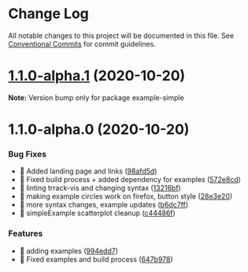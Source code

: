 # Change Log

All notable changes to this project will be documented in this file.
See [Conventional Commits](https://conventionalcommits.org) for commit guidelines.

# [1.1.0-alpha.1](https://github.com/visdesignlab/trrack/compare/example-simple@1.1.0-alpha.0...example-simple@1.1.0-alpha.1) (2020-10-20)

**Note:** Version bump only for package example-simple





# 1.1.0-alpha.0 (2020-10-20)


### Bug Fixes

* 🐛 Added landing page and links ([98afd5d](https://github.com/visdesignlab/trrack/commit/98afd5d0537e49dce82b3cddb3e7547c2d3ffa84))
* 🐛 Fixed build process + added dependency for examples ([572e8cd](https://github.com/visdesignlab/trrack/commit/572e8cd8675003030ac942036201868383569835))
* 🐛 linting trrack-vis and changing syntax ([13216bf](https://github.com/visdesignlab/trrack/commit/13216bf8e707ecb74431510efa940d895f292f66))
* 🐛 making example circles work on firefox, button style ([28e3e20](https://github.com/visdesignlab/trrack/commit/28e3e20063e40a3fc45ea1bbbeffab41f72ea4e3))
* 🐛 more syntax changes, example updates ([b6dc7ff](https://github.com/visdesignlab/trrack/commit/b6dc7ff5d7d7f8fcc669d46837e4c37210d7e32a))
* 🐛 simpleExample scatterplot cleanup ([c44486f](https://github.com/visdesignlab/trrack/commit/c44486f6ce92ca45bd2f30fd232daf74fad5458b))


### Features

* 🎸 adding examples ([994edd7](https://github.com/visdesignlab/trrack/commit/994edd76ec1be5d7aef9b3d17e097868817a702f))
* 🎸 Fixed examples and build process ([647b978](https://github.com/visdesignlab/trrack/commit/647b9789dd04a37c70395d08e547fc82adcccab7))
